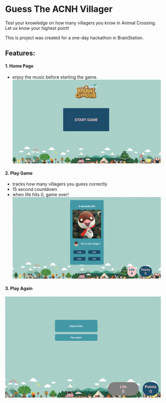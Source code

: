 # Guess The ACNH Villager

Test your knowledge on how many villagers you know in Animal Crossing. 
Let us know your highest point!

This is project was created for a one-day hackathon in BrainStation.

## Features:
#### 1. Home Page
   - enjoy the music before starting the game.
![Home Page](./screenshots/Home.png)

#### 2. Play Game
   - tracks how many villagers you guess correctly
   - 15 second countdown
   - when life hits 0, game over!
![Play Game](./screenshots/Game.png)

#### 3. Play Again
![Play Again](./screenshots/Over.png)
